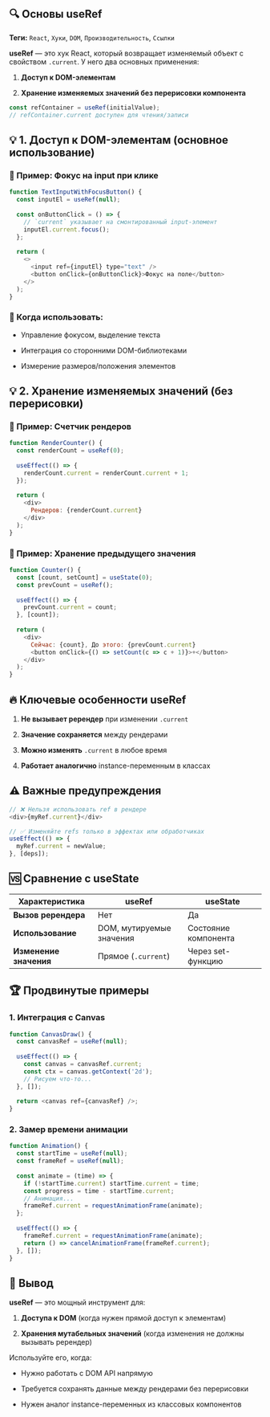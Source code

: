 ## 🔍 **Основы useRef**

**Теги:** `React`, `Хуки`, `DOM`, `Производительность`, `Ссылки`

**useRef** — это хук React, который возвращает изменяемый объект с свойством `.current`. У него два основных применения:

1. **Доступ к DOM-элементам**
    
2. **Хранение изменяемых значений без перерисовки компонента**

```js
const refContainer = useRef(initialValue);
// refContainer.current доступен для чтения/записи
```

## 💡 **1. Доступ к DOM-элементам (основное использование)**

### 📌 Пример: Фокус на input при клике


```js
function TextInputWithFocusButton() {
  const inputEl = useRef(null);
  
  const onButtonClick = () => {
    // `current` указывает на смонтированный input-элемент
    inputEl.current.focus();
  };
  
  return (
    <>
      <input ref={inputEl} type="text" />
      <button onClick={onButtonClick}>Фокус на поле</button>
    </>
  );
}
```

### 🎯 Когда использовать:

- Управление фокусом, выделение текста
    
- Интеграция со сторонними DOM-библиотеками
    
- Измерение размеров/положения элементов
    

## 💡 **2. Хранение изменяемых значений (без перерисовки)**

### 📌 Пример: Счетчик рендеров


```js
function RenderCounter() {
  const renderCount = useRef(0);
  
  useEffect(() => {
    renderCount.current = renderCount.current + 1;
  });
  
  return (
    <div>
      Рендеров: {renderCount.current}
    </div>
  );
}
```

### 📌 Пример: Хранение предыдущего значения

```js
function Counter() {
  const [count, setCount] = useState(0);
  const prevCount = useRef();
  
  useEffect(() => {
    prevCount.current = count;
  }, [count]);
  
  return (
    <div>
      Сейчас: {count}, До этого: {prevCount.current}
      <button onClick={() => setCount(c => c + 1)}>+</button>
    </div>
  );
}
```


## 🔥 **Ключевые особенности useRef**

1. **Не вызывает ререндер** при изменении `.current`
    
2. **Значение сохраняется** между рендерами
    
3. **Можно изменять** `.current` в любое время
    
4. **Работает аналогично** instance-переменным в классах
    

## ⚠️ **Важные предупреждения**


```js
// ❌ Нельзя использовать ref в рендере
<div>{myRef.current}</div>

// ✅ Изменяйте refs только в эффектах или обработчиках
useEffect(() => {
  myRef.current = newValue;
}, [deps]);
```


## 🆚 **Сравнение с useState**

|Характеристика|useRef|useState|
|---|---|---|
|**Вызов ререндера**|Нет|Да|
|**Использование**|DOM, мутируемые значения|Состояние компонента|
|**Изменение значения**|Прямое (`.current`)|Через set-функцию|

## 🏆 **Продвинутые примеры**

### 1. Интеграция с Canvas


```js
function CanvasDraw() {
  const canvasRef = useRef(null);
  
  useEffect(() => {
    const canvas = canvasRef.current;
    const ctx = canvas.getContext('2d');
    // Рисуем что-то...
  }, []);
  
  return <canvas ref={canvasRef} />;
}
```


### 2. Замер времени анимации

```js
function Animation() {
  const startTime = useRef(null);
  const frameRef = useRef(null);
  
  const animate = (time) => {
    if (!startTime.current) startTime.current = time;
    const progress = time - startTime.current;
    // Анимация...
    frameRef.current = requestAnimationFrame(animate);
  };
  
  useEffect(() => {
    frameRef.current = requestAnimationFrame(animate);
    return () => cancelAnimationFrame(frameRef.current);
  }, []);
}
```

## 🚀 **Вывод**

**useRef** — это мощный инструмент для:

1. **Доступа к DOM** (когда нужен прямой доступ к элементам)
    
2. **Хранения мутабельных значений** (когда изменения не должны вызывать ререндер)
    

Используйте его, когда:

- Нужно работать с DOM API напрямую
    
- Требуется сохранять данные между рендерами без перерисовки
    
- Нужен аналог instance-переменных из классовых компонентов

